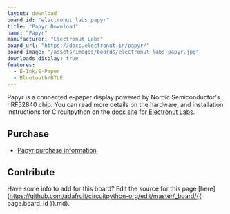 ```yaml
---
layout: download
board_id: "electronut_labs_papyr"
title: "Papyr Download"
name: "Papyr"
manufacturer: "Electronut Labs"
board_url: "https://docs.electronut.in/papyr/"
board_image: "/assets/images/boards/electronut_labs_papyr.jpg"
downloads_display: true
features:
  - E-Ink/E-Paper
  - Bluetooth/BTLE
---
```


Papyr is a connected e-paper display powered by Nordic Semiconductor's nRF52840 chip. You can read more details on the hardware, and installation instructions for Circuitpython on the [docs site](https://docs.electronut.in/papyr/circuitpython/) for [Electronut Labs](https://electronut.in).

## Purchase

* [Papyr purchase information](https://docs.electronut.in/papyr/#buy-papyr)

## Contribute

Have some info to add for this board? Edit the source for this page [here](https://github.com/adafruit/circuitpython-org/edit/master/_board/{{ page.board_id }}.md).
